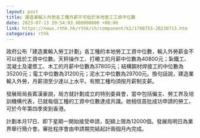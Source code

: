 ```yaml
---
layout: post
title: 建造業輸入外勞各工種月薪不可低於本地勞工工資中位數
date: 2023-07-13 19:54:03.000000000 +08:00
link: https://news.rthk.hk/rthk/ch/component/k2/1708753-20230713.htm
categories: rthk
---
```


政府公布「建造業輸入勞工計劃」各工種的本地勞工工資中位數，輸入外勞薪金不可以低於工資中位數。天秤操作工、打樁工的月薪中位數為40800元；紮鐵工、混凝土及灌漿工、木工的月薪中位數為37800元；結構鋼材焊接工的中位數為35200元；電工中位數為31200元；泥水工中位數為29700元。換句話說，建造業輸入外勞，月薪須至少達以上水平。有關工種均須按月薪制支薪。

發展局局長寗漢豪說，局方就計劃成立的特別委員會，當中包括僱主、勞工界及培訓機構代表，已就每個工種的工資中位數達成共識。她相信首批成功申請的勞工，可於今年第四季來到香港。

計劃本月17日、即下星期一開始接受申請，配額上限為12000個。發展局明日為業界舉行簡介會。審批程序會由申請期完結起計兩個月內完成。
